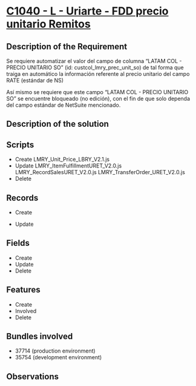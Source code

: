 # [C1040  - L - Uriarte - FDD precio unitario Remitos](https://docs.google.com/document/d/19TXmcvsnjFcuLVNYa3IKwmVoM69Rzsyc/edit)


## Description of the Requirement

Se requiere automatizar el valor del campo de columna “LATAM COL - PRECIO UNITARIO SO” (id: custcol_lmry_prec_unit_so) de tal forma que traiga en automático la información referente al precio unitario del campo RATE (estándar de NS) 

Así mismo se requiere que este campo “LATAM COL - PRECIO UNITARIO SO” se encuentre bloqueado (no edición), con el fin de que solo dependa del campo estándar de NetSuite mencionado.


## Description of the solution


## Scripts
+ Create
    LMRY_Unit_Price_LBRY_V2.1.js
+ Update
    LMRY_ItemFulfillmentURET_V2.0.js
    LMRY_RecordSalesURET_V2.0.js
    LMRY_TransferOrder_URET_V2.0.js
+ Delete

## Records
+ Create
  
        
+ Update
    

## Fields
+ Create
+ Update 
+ Delete

## Features
+ Create
+ Involved
+ Delete

## Bundles involved
+ 37714 (production environment)
+ 35754 (development environment)

## Observations

























